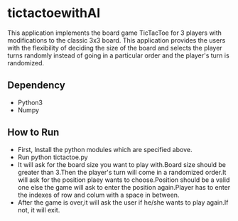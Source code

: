 # tictactoewithAI

This application implements the board game TicTacToe for 3 players with modifications to the classic 3x3 board.
This application provides the users with the flexibility of deciding the size of the board and selects the player turns randomly instead of going in a particular order and the player's turn is randomized.

## Dependency
- Python3
- Numpy


## How to Run

- First, Install the python modules which are specified above.
- Run python tictactoe.py
- It will ask for the board size you want to play with.Board size should be greater than 3.Then the player's turn will come in a randomized order.It will ask for the position plaey wants to choose.Position should be a valid one else the game will ask to enter the position again.Player has to enter the indexes of row and colum with a space in between.
- After the game is over,it will ask the user if he/she wants to play again.If not, it will exit.
